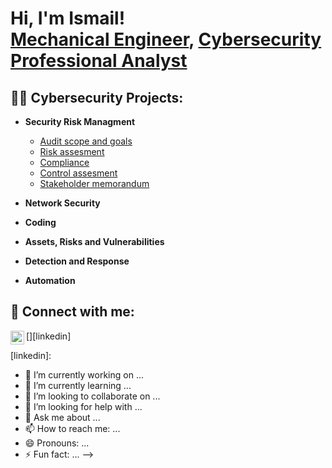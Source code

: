 <h1>Hi, I'm Ismail! <br/><a href>Mechanical Engineer</a>, <a href>Cybersecurity Professional Analyst</a>

<h2>👨‍💻 Cybersecurity Projects:</h2>

- <b>Security Risk Managment</b>
  - [Audit scope and goals]()
  - [Risk assesment]()
  - [Compliance]()
  - [Control assesment]()
  - [Stakeholder memorandum]()

- <b>Network Security</b>
- <b>Coding</b>
- <b>Assets, Risks and Vulnerabilities </b>
- <b>Detection and Response</b>
- <b>Automation</b>
  


<h2> 🤳 Connect with me:</h2>

[<img align="left" alt="JoshMadakor | LinkedIn" width="22px" src="https://cdn.jsdelivr.net/npm/simple-icons@v3/icons/linkedin.svg" />][linkedin]

[linkedin]: 



- 🔭 I’m currently working on ...
- 🌱 I’m currently learning ...
- 👯 I’m looking to collaborate on ...
- 🤔 I’m looking for help with ...
- 💬 Ask me about ...
- 📫 How to reach me: ...
- 😄 Pronouns: ...
- ⚡ Fun fact: ...
-->
